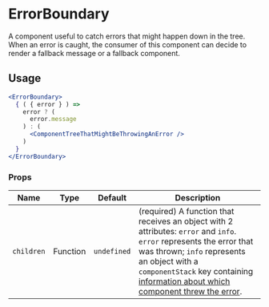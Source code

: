 ErrorBoundary
===

A component useful to catch errors that might happen down in the tree.  
When an error is caught, the consumer of this component can decide to render a fallback message or a fallback component.

## Usage

```jsx
<ErrorBoundary>
  { ( { error } ) =>
    error ? (
      error.message
    ) : (
      <ComponentTreeThatMightBeThrowingAnError />
    )
  }
</ErrorBoundary>
```

### Props

Name | Type | Default | Description
--- | --- | --- | ---
`children` | Function | `undefined` | (required) A function that receives an object with 2 attributes: `error` and `info`. `error` represents the error that was thrown; `info` represents an object with a `componentStack` key containing [information about which component threw the error](https://reactjs.org/docs/error-boundaries.html#component-stack-traces). 

